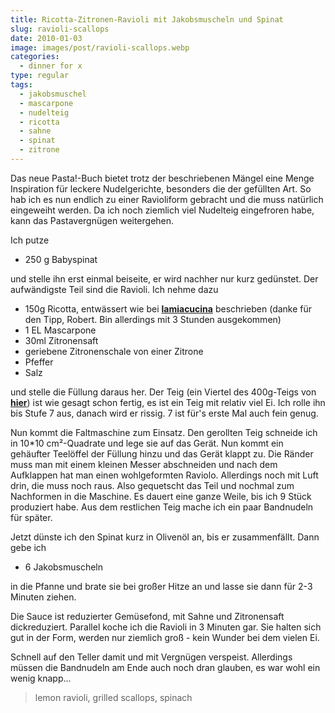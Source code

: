 ```yaml
---
title: Ricotta-Zitronen-Ravioli mit Jakobsmuscheln und Spinat
slug: ravioli-scallops
date: 2010-01-03
image: images/post/ravioli-scallops.webp
categories: 
  - dinner for x
type: regular
tags: 
  - jakobsmuschel
  - mascarpone
  - nudelteig
  - ricotta
  - sahne
  - spinat
  - zitrone
---
```


Das neue Pasta!-Buch bietet trotz der beschriebenen Mängel eine Menge Inspiration für leckere Nudelgerichte, besonders die der gefüllten Art. So hab ich es nun endlich zu einer Ravioliform gebracht und die muss natürlich eingeweiht werden. Da ich noch ziemlich viel Nudelteig eingefroren habe, kann das Pastavergnügen weitergehen.

Ich putze

* 250 g Babyspinat

und stelle ihn erst einmal beiseite, er wird nachher nur kurz gedünstet. Der aufwändigste Teil sind die Ravioli. Ich nehme dazu

* 150g Ricotta, entwässert wie bei **[lamiacucina](http://lamiacucina.wordpress.com/2007/06/14/ravioli-al-limone/)** beschrieben (danke für den Tipp, Robert. Bin allerdings mit 3 Stunden ausgekommen) 
* 1 EL Mascarpone 
* 30ml Zitronensaft 
* geriebene Zitronenschale von einer Zitrone 
* Pfeffer 
* Salz

und stelle die Füllung daraus her. Der Teig (ein Viertel des 400g-Teigs von **[hier](../ravioli-steak)**) ist wie gesagt schon fertig, es ist ein Teig mit relativ viel Ei. Ich rolle ihn bis Stufe 7 aus, danach wird er rissig. 7 ist für's erste Mal auch fein genug.

Nun kommt die Faltmaschine zum Einsatz. Den gerollten Teig schneide ich in 10\*10 cm²-Quadrate und lege sie auf das Gerät. Nun kommt ein gehäufter Teelöffel der Füllung hinzu und das Gerät klappt zu. Die Ränder muss man mit einem kleinen Messer abschneiden und nach dem Aufklappen hat man einen wohlgeformten Raviolo. Allerdings noch mit Luft drin, die muss noch raus. Also gequetscht das Teil und nochmal zum Nachformen in die Maschine. Es dauert eine ganze Weile, bis ich 9 Stück produziert habe. Aus dem restlichen Teig mache ich ein paar Bandnudeln für später.

Jetzt dünste ich den Spinat kurz in Olivenöl an, bis er zusammenfällt. Dann gebe ich

* 6 Jakobsmuscheln

in die Pfanne und brate sie bei großer Hitze an und lasse sie dann für 2-3 Minuten ziehen.

Die Sauce ist reduzierter Gemüsefond, mit Sahne und Zitronensaft dickreduziert. Parallel koche ich die Ravioli in 3 Minuten gar. Sie halten sich gut in der Form, werden nur ziemlich groß - kein Wunder bei dem vielen Ei.

Schnell auf den Teller damit und mit Vergnügen verspeist. Allerdings müssen die Bandnudeln am Ende auch noch dran glauben, es war wohl ein wenig knapp...

> lemon ravioli, grilled scallops, spinach